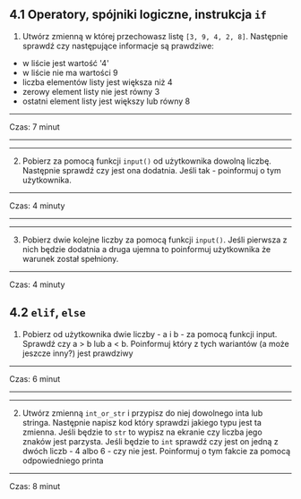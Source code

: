 ## 4.1 Operatory, spójniki logiczne, instrukcja `if`
1. Utwórz zmienną w której przechowasz listę `[3, 9, 4, 2, 8]`. Następnie sprawdź czy następujące informacje są prawdziwe:
- w liście jest wartość '4'
- w liście nie ma wartości 9
- liczba elementów listy jest większa niż 4
- zerowy element listy nie jest równy 3
- ostatni element listy jest większy lub równy 8

---
Czas: 7 minut

---

---
2. Pobierz za pomocą funkcji `input()` od użytkownika dowolną liczbę. Następnie sprawdź czy jest ona dodatnia. Jeśli tak - poinformuj o tym użytkownika.
---
Czas: 4 minuty


---

---
3. Pobierz dwie kolejne liczby za pomocą funkcji `input()`. Jeśli pierwsza z nich będzie dodatnia a druga ujemna to poinformuj użytkownika że warunek został spełniony.


---
Czas: 4 minuty

## 4.2 `elif`, `else`
1. Pobierz od użytkownika dwie liczby - a i b - za pomocą funkcji input. Sprawdź czy a > b lub a < b. Poinformuj który z tych wariantów (a może jeszcze inny?) jest prawdziwy

---
Czas: 6 minut

---

---
2. Utwórz zmienną `int_or_str` i przypisz do niej dowolnego inta lub stringa. Następnie napisz kod który sprawdzi jakiego typu jest ta zmienna. Jeśli będzie to `str` to wypisz na ekranie czy liczba jego znaków jest parzysta. Jeśli będzie to `int` sprawdź czy jest on jedną z dwóch liczb - 4 albo 6 - czy nie jest. Poinformuj o tym fakcie za pomocą odpowiedniego printa 

---
Czas: 8 minut
